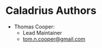 # Caladrius Authors

- Thomas Cooper: 
    - Lead Maintainer
    - [tom.n.cooper@gmail.com](mailto:tom.n.cooper@gmail.com)
